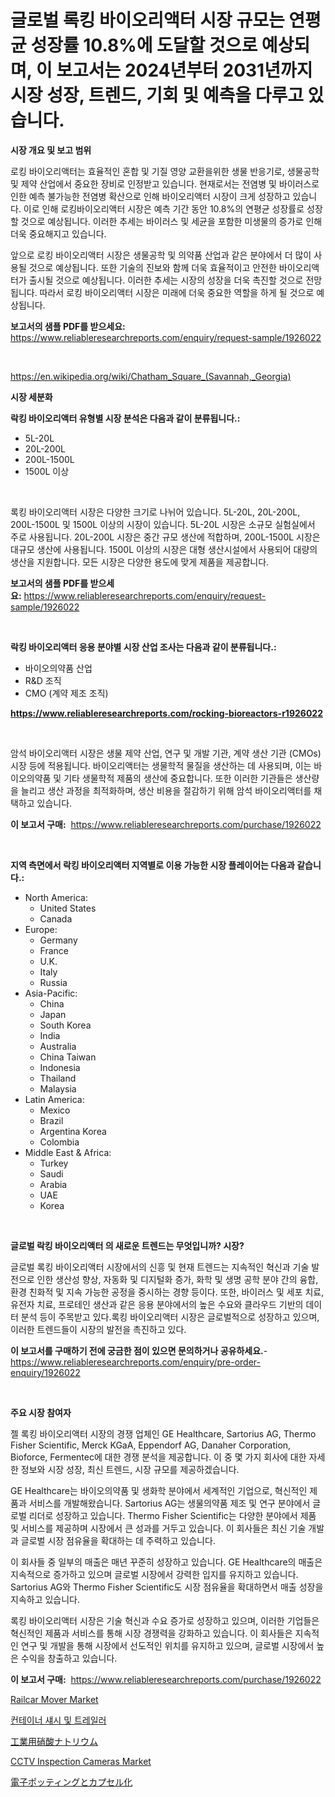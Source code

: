 <p><h1>글로벌 록킹 바이오리액터 시장 규모는 연평균 성장률 10.8%에 도달할 것으로 예상되며, 이 보고서는 2024년부터 2031년까지 시장 성장, 트렌드, 기회 및 예측을 다루고 있습니다.</h1></p><p><strong>시장 개요 및 보고 범위</strong></p>
<p><p>로킹 바이오리액터는 효율적인 혼합 및 기질 영양 교환을위한 생물 반응기로, 생물공학 및 제약 산업에서 중요한 장비로 인정받고 있습니다. 현재로서는 전염병 및 바이러스로 인한 예측 불가능한 전염병 확산으로 인해 바이오리액터 시장이 크게 성장하고 있습니다. 이로 인해 로킹바이오리액터 시장은 예측 기간 동안 10.8%의 연평균 성장률로 성장할 것으로 예상됩니다. 이러한 추세는 바이러스 및 세균을 포함한 미생물의 증가로 인해 더욱 중요해지고 있습니다.</p><p>앞으로 로킹 바이오리액터 시장은 생물공학 및 의약품 산업과 같은 분야에서 더 많이 사용될 것으로 예상됩니다. 또한 기술의 진보와 함께 더욱 효율적이고 안전한 바이오리액터가 출시될 것으로 예상됩니다. 이러한 추세는 시장의 성장을 더욱 촉진할 것으로 전망됩니다. 따라서 로킹 바이오리액터 시장은 미래에 더욱 중요한 역할을 하게 될 것으로 예상됩니다.</p></p>
<p><strong>보고서의 샘플 PDF를 받으세요:</strong> <a href="https://www.reliableresearchreports.com/enquiry/request-sample/1926022">https://www.reliableresearchreports.com/enquiry/request-sample/1926022</a></p>
<p>&nbsp;</p>
<p><a href="https://en.wikipedia.org/wiki/Chatham_Square_(Savannah,_Georgia)">https://en.wikipedia.org/wiki/Chatham_Square_(Savannah,_Georgia)</a></p>
<p><strong>시장 세분화</strong></p>
<p><strong>락킹 바이오리액터 유형별 시장 분석은 다음과 같이 분류됩니다.:</strong></p>
<p><ul><li>5L-20L</li><li>20L-200L</li><li>200L-1500L</li><li>1500L 이상</li></ul></p>
<p>&nbsp;</p>
<p><p>록킹 바이오리액터 시장은 다양한 크기로 나뉘어 있습니다. 5L-20L, 20L-200L, 200L-1500L 및 1500L 이상의 시장이 있습니다. 5L-20L 시장은 소규모 실험실에서 주로 사용됩니다. 20L-200L 시장은 중간 규모 생산에 적합하며, 200L-1500L 시장은 대규모 생산에 사용됩니다. 1500L 이상의 시장은 대형 생산시설에서 사용되어 대량의 생산을 지원합니다. 모든 시장은 다양한 용도에 맞게 제품을 제공합니다.</p></p>
<p><strong>보고서의 샘플 PDF를 받으세요:</strong>&nbsp;<a href="https://www.reliableresearchreports.com/enquiry/request-sample/1926022">https://www.reliableresearchreports.com/enquiry/request-sample/1926022</a></p>
<p>&nbsp;</p>
<p><strong> 락킹 바이오리액터 응용 분야별 시장 산업 조사는 다음과 같이 분류됩니다.:</strong></p>
<p><ul><li>바이오의약품 산업</li><li>R&D 조직</li><li>CMO (계약 제조 조직)</li></ul></p>
<p><strong><a href="https://www.reliableresearchreports.com/rocking-bioreactors-r1926022">https://www.reliableresearchreports.com/rocking-bioreactors-r1926022</a></strong></p>
<p>&nbsp;</p>
<p><p>암석 바이오리액터 시장은 생물 제약 산업, 연구 및 개발 기관, 계약 생산 기관 (CMOs) 시장 등에 적용됩니다. 바이오리액터는 생물학적 물질을 생산하는 데 사용되며, 이는 바이오의약품 및 기타 생물학적 제품의 생산에 중요합니다. 또한 이러한 기관들은 생산량을 늘리고 생산 과정을 최적화하며, 생산 비용을 절감하기 위해 암석 바이오리액터를 채택하고 있습니다.</p></p>
<p><strong>이 보고서 구매:</strong>&nbsp; <a href="https://www.reliableresearchreports.com/purchase/1926022">https://www.reliableresearchreports.com/purchase/1926022</a></p>
<p>&nbsp;</p>
<p><strong>지역 측면에서 락킹 바이오리액터 지역별로 이용 가능한 시장 플레이어는 다음과 같습니다.:</strong></p>
<p><ul>
    <li>
        North America:
        <ul>
            <li>United States</li>
            <li>Canada</li>
        </ul>
    </li>
    <li>
        Europe:
        <ul>
            <li>Germany</li>
            <li>France</li>
            <li>U.K.</li>
            <li>Italy</li>
            <li>Russia</li>
        </ul>
    </li>
    <li>
        Asia-Pacific:
        <ul>
            <li>China</li>
            <li>Japan</li>
            <li>South Korea</li>
            <li>India</li>
            <li>Australia</li>
            <li>China Taiwan</li>
            <li>Indonesia</li>
            <li>Thailand</li>
            <li>Malaysia</li>
        </ul>
    </li>
    <li>
        Latin America:
        <ul>
            <li>Mexico</li>
            <li>Brazil</li>
            <li>Argentina Korea</li>
            <li>Colombia</li>
        </ul>
    </li>
    <li>
        Middle East & Africa:
        <ul>
            <li>Turkey</li>
            <li>Saudi</li>
            <li>Arabia</li>
            <li>UAE</li>
            <li>Korea</li>
        </ul>
    </li>
    </ul></p>
<p>&nbsp;</p>
<p><strong>글로벌 락킹 바이오리액터 의 새로운 트렌드는 무엇입니까? 시장?</strong></p>
<p><p>글로벌 록킹 바이오리액터 시장에서의 신흥 및 현재 트렌드는 지속적인 혁신과 기술 발전으로 인한 생산성 향상, 자동화 및 디지털화 증가, 화학 및 생명 공학 분야 간의 융합, 환경 친화적 및 지속 가능한 공정을 중시하는 경향 등이다. 또한, 바이러스 및 세포 치료, 유전자 치료, 프로테인 생산과 같은 응용 분야에서의 높은 수요와 클라우드 기반의 데이터 분석 등이 주목받고 있다.록킹 바이오리액터 시장은 글로벌적으로 성장하고 있으며, 이러한 트렌드들이 시장의 발전을 촉진하고 있다.</p></p>
<p><strong>이 보고서를 구매하기 전에 궁금한 점이 있으면 문의하거나 공유하세요.</strong>- <a href="https://www.reliableresearchreports.com/enquiry/pre-order-enquiry/1926022">https://www.reliableresearchreports.com/enquiry/pre-order-enquiry/1926022</a></p>
<p>&nbsp;</p>
<p><strong>주요 시장 참여자</strong></p>
<p><p>젤 록킹 바이오리액터 시장의 경쟁 업체인 GE Healthcare, Sartorius AG, Thermo Fisher Scientific, Merck KGaA, Eppendorf AG, Danaher Corporation, Bioforce, Fermentec에 대한 경쟁 분석을 제공합니다. 이 중 몇 가지 회사에 대한 자세한 정보와 시장 성장, 최신 트렌드, 시장 규모를 제공하겠습니다. </p><p>GE Healthcare는 바이오의약품 및 생화학 분야에서 세계적인 기업으로, 혁신적인 제품과 서비스를 개발해왔습니다. Sartorius AG는 생물의약품 제조 및 연구 분야에서 글로벌 리더로 성장하고 있습니다. Thermo Fisher Scientific는 다양한 분야에서 제품 및 서비스를 제공하며 시장에서 큰 성과를 거두고 있습니다. 이 회사들은 최신 기술 개발과 글로벌 시장 점유율을 확대하는 데 주력하고 있습니다.</p><p>이 회사들 중 일부의 매출은 매년 꾸준히 성장하고 있습니다. GE Healthcare의 매출은 지속적으로 증가하고 있으며 글로벌 시장에서 강력한 입지를 유지하고 있습니다. Sartorius AG와 Thermo Fisher Scientific도 시장 점유율을 확대하면서 매출 성장을 지속하고 있습니다.</p><p>록킹 바이오리액터 시장은 기술 혁신과 수요 증가로 성장하고 있으며, 이러한 기업들은 혁신적인 제품과 서비스를 통해 시장 경쟁력을 강화하고 있습니다. 이 회사들은 지속적인 연구 및 개발을 통해 시장에서 선도적인 위치를 유지하고 있으며, 글로벌 시장에서 높은 수익을 창출하고 있습니다.</p></p>
<p><strong>이 보고서 구매:</strong>&nbsp;&nbsp;<a href="https://www.reliableresearchreports.com/purchase/1926022">https://www.reliableresearchreports.com/purchase/1926022</a></p>
<p><p><a href="https://issuu.com/reportprime-2/docs/railcar-mover-market-size-2030.pptx">Railcar Mover Market</a></p><p><a href="https://github.com/ROBERTS65DAVID/Market-Research-Report-List-1/blob/main/3480267172686.md">컨테이너 섀시 및 트레일러</a></p><p><a href="https://github.com/RandallRunte2023/Market-Research-Report-List-1/blob/main/6810533160562.md">工業用硝酸ナトリウム</a></p><p><a href="https://github.com/nigngrjl95/Market-Research-Report-List-1/blob/main/cctv-inspection-cameras-market.md">CCTV Inspection Cameras Market</a></p><p><a href="https://github.com/TerrellConn/Market-Research-Report-List-2/blob/main/8963291160561.md">電子ポッティングとカプセル化</a></p></p>